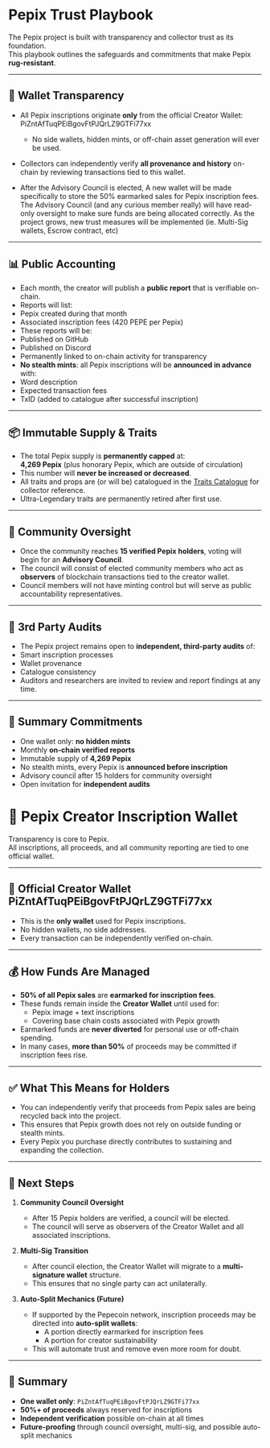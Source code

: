 # Pepix Trust Playbook  

The Pepix project is built with transparency and collector trust as its foundation.  
This playbook outlines the safeguards and commitments that make Pepix **rug-resistant**.  

---

## 🔑 Wallet Transparency  

- All Pepix inscriptions originate **only** from the official Creator Wallet:  PiZntAfTuqPEiBgovFtPJQrLZ9GTFi77xx

  - No side wallets, hidden mints, or off-chain asset generation will ever be used.  
- Collectors can independently verify **all provenance and history** on-chain by reviewing transactions tied to this wallet.
- After the Advisory Council is elected, A new wallet will be made specifically to store the 50% earmarked sales for Pepix inscription fees. The Advisory Council (and any curious member really) will have read-only oversight to make sure funds are being allocated correctly. As the project grows, new trust measures will be implemented (ie. Multi-Sig wallets, Escrow contract, etc)

---

## 📊 Public Accounting  

- Each month, the creator will publish a **public report** that is verifiable on-chain.  
- Reports will list:  
- Pepix created during that month  
- Associated inscription fees (420 PEPE per Pepix)  
- These reports will be:  
- Published on GitHub  
- Published on Discord  
- Permanently linked to on-chain activity for transparency  
- **No stealth mints**: all Pepix inscriptions will be **announced in advance** with:  
- Word description  
- Expected transaction fees  
- TxID (added to catalogue after successful inscription)  

---

## 📦 Immutable Supply & Traits  

- The total Pepix supply is **permanently capped** at:  
**4,269 Pepix** (plus honorary Pepix, which are outside of circulation)  
- This number will **never be increased or decreased**.  
- All traits and props are (or will be) catalogued in the [Traits Catalogue](TRAITS.md) for collector reference.  
- Ultra-Legendary traits are permanently retired after first use.  

---

## 👥 Community Oversight  

- Once the community reaches **15 verified Pepix holders**, voting will begin for an **Advisory Council**.  
- The council will consist of elected community members who act as **observers** of blockchain transactions tied to the creator wallet.  
- Council members will not have minting control but will serve as public accountability representatives.  

---

## 🔎 3rd Party Audits  

- The Pepix project remains open to **independent, third-party audits** of:  
- Smart inscription processes  
- Wallet provenance  
- Catalogue consistency  
- Auditors and researchers are invited to review and report findings at any time.  

---

## 📌 Summary Commitments  

- One wallet only: **no hidden mints**  
- Monthly **on-chain verified reports**  
- Immutable supply of **4,269 Pepix**  
- No stealth mints, every Pepix is **announced before inscription**  
- Advisory council after 15 holders for community oversight  
- Open invitation for **independent audits**  

# 📢 Pepix Creator Inscription Wallet  

Transparency is core to Pepix.  
All inscriptions, all proceeds, and all community reporting are tied to one official wallet.  

---

## 🔑 Official Creator Wallet  PiZntAfTuqPEiBgovFtPJQrLZ9GTFi77xx


- This is the **only wallet** used for Pepix inscriptions.  
- No hidden wallets, no side addresses.  
- Every transaction can be independently verified on-chain.  

---

## 💰 How Funds Are Managed  

- **50% of all Pepix sales** are **earmarked for inscription fees**.  
- These funds remain inside the **Creator Wallet** until used for:  
  - Pepix image + text inscriptions  
  - Covering base chain costs associated with Pepix growth  
- Earmarked funds are **never diverted** for personal use or off-chain spending.  
- In many cases, **more than 50%** of proceeds may be committed if inscription fees rise.  

---

## ✅ What This Means for Holders  

- You can independently verify that proceeds from Pepix sales are being recycled back into the project.  
- This ensures that Pepix growth does not rely on outside funding or stealth mints.  
- Every Pepix you purchase directly contributes to sustaining and expanding the collection.  

---

## 🔮 Next Steps  

1. **Community Council Oversight**  
   - After 15 Pepix holders are verified, a council will be elected.  
   - The council will serve as observers of the Creator Wallet and all associated inscriptions.  

2. **Multi-Sig Transition**  
   - After council election, the Creator Wallet will migrate to a **multi-signature wallet** structure.  
   - This ensures that no single party can act unilaterally.  

3. **Auto-Split Mechanics (Future)**  
   - If supported by the Pepecoin network, inscription proceeds may be directed into **auto-split wallets**:  
     - A portion directly earmarked for inscription fees  
     - A portion for creator sustainability  
   - This will automate trust and remove even more room for doubt.  

---

## 📌 Summary  

- **One wallet only**: `PiZntAfTuqPEiBgovFtPJQrLZ9GTFi77xx`  
- **50%+ of proceeds** always reserved for inscriptions  
- **Independent verification** possible on-chain at all times  
- **Future-proofing** through council oversight, multi-sig, and possible auto-split mechanics  



